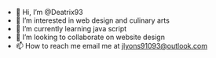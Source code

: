 - 👋 Hi, I’m @Deatrix93
- 👀 I’m interested in web design and culinary arts
- 🌱 I’m currently learning java script
- 💞️ I’m looking to collaborate on website design
- 📫 How to reach me email me at jlyons91093@outlook.com

<!---
Deatrix93/Deatrix93 is a ✨ special ✨ repository because its `README.md` (this file) appears on your GitHub profile.
You can click the Preview link to take a look at your changes.
--->
